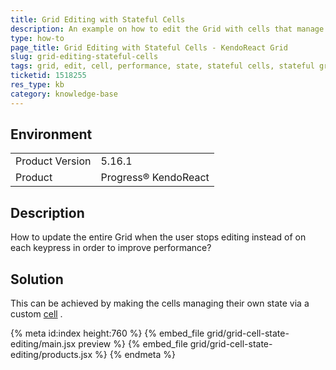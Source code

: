 ```yaml
---
title: Grid Editing with Stateful Cells
description: An example on how to edit the Grid with cells that manage their own state
type: how-to
page_title: Grid Editing with Stateful Cells - KendoReact Grid
slug: grid-editing-stateful-cells
tags: grid, edit, cell, performance, state, stateful cells, stateful grid
ticketid: 1518255
res_type: kb
category: knowledge-base
---
```


## Environment

<table>
	<tbody>
		<tr>
			<td>Product Version</td>
			<td>5.16.1</td>
		</tr>
		<tr>
			<td>Product</td>
			<td>Progress® KendoReact</td>
		</tr>
	</tbody>
</table>

## Description

How to update the entire Grid when the user stops editing instead of on each keypress in order to improve performance? 

## Solution

This can be achieved by making the cells managing their own state via a custom [cell](https://www.telerik.com/kendo-react-ui/components/grid/api/GridColumnProps/#toc-cell) .

{% meta id:index height:760 %}
{% embed_file grid/grid-cell-state-editing/main.jsx preview %}
{% embed_file grid/grid-cell-state-editing/products.jsx  %}
{% endmeta %}

